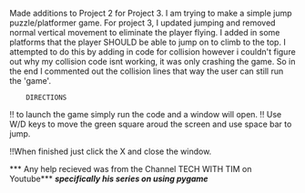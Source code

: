 Made additions to Project 2 for Project 3. I am trying to make a simple jump puzzle/platformer game. For project 3, I updated jumping and removed normal vertical movement to eliminate the player flying. I added in some platforms that the player SHOULD be able to jump on to climb to the top. I attempted to do this by adding in code for collision however i couldn't figure out why my collision code isnt working, it was only crashing the game. So in the end I commented out the collision lines that way the user can still run the 'game'.



        DIRECTIONS

!! to launch the game simply run the code and a window will open.
!! Use W/D keys to move the green square aroud the screen and use space bar to jump.

!!When finished just click the X and close the window.


*** Any help recieved was from the Channel TECH WITH TIM on Youtube***
***specifically his series on using pygame***
